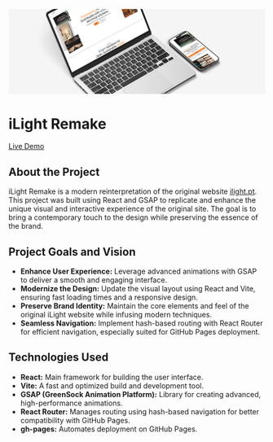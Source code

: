 ![Image](public/images/ilightreadme.png)

# iLight Remake

[Live Demo](https://sramoras.github.io/ilight/)

## About the Project

iLight Remake is a modern reinterpretation of the original website [ilight.pt](https://ilight.pt/). This project was built using React and GSAP to replicate and enhance the unique visual and interactive experience of the original site. The goal is to bring a contemporary touch to the design while preserving the essence of the brand.

## Project Goals and Vision

- **Enhance User Experience:** Leverage advanced animations with GSAP to deliver a smooth and engaging interface.
- **Modernize the Design:** Update the visual layout using React and Vite, ensuring fast loading times and a responsive design.
- **Preserve Brand Identity:** Maintain the core elements and feel of the original iLight website while infusing modern techniques.
- **Seamless Navigation:** Implement hash-based routing with React Router for efficient navigation, especially suited for GitHub Pages deployment.

## Technologies Used

- **React:** Main framework for building the user interface.
- **Vite:** A fast and optimized build and development tool.
- **GSAP (GreenSock Animation Platform):** Library for creating advanced, high-performance animations.
- **React Router:** Manages routing using hash-based navigation for better compatibility with GitHub Pages.
- **gh-pages:** Automates deployment on GitHub Pages.

